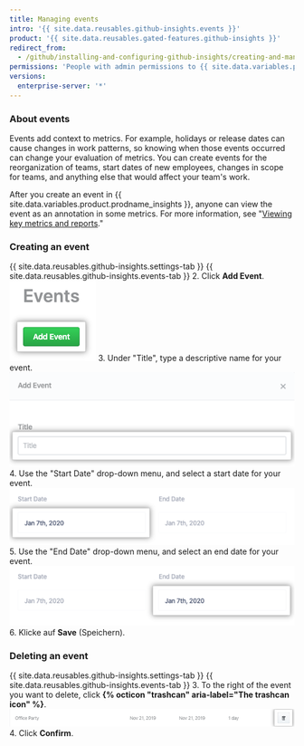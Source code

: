 ```yaml
---
title: Managing events
intro: '{{ site.data.reusables.github-insights.events }}'
product: '{{ site.data.reusables.gated-features.github-insights }}'
redirect_from:
  - /github/installing-and-configuring-github-insights/creating-and-managing-events
permissions: 'People with admin permissions to {{ site.data.variables.product.prodname_insights }} can manage events.'
versions:
  enterprise-server: '*'
---
```


### About events

Events add context to metrics. For example, holidays or release dates can cause changes in work patterns, so knowing when those events occurred can change your evaluation of metrics. You can create events for the reorganization of teams, start dates of new employees, changes in scope for teams, and anything else that would affect your team's work.

After you create an event in {{ site.data.variables.product.prodname_insights }}, anyone can view the event as an annotation in some metrics. For more information, see "[Viewing key metrics and reports](/insights/exploring-your-usage-of-github-enterprise/viewing-key-metrics-and-reports)."

### Creating an event

{{ site.data.reusables.github-insights.settings-tab }}
{{ site.data.reusables.github-insights.events-tab }}
2. Click **Add Event**. ![Add Event button](/assets/images/help/insights/add-event.png)
3. Under "Title", type a descriptive name for your event. ![Feld „Title“ (Titel)](/assets/images/help/insights/title-field.png)
4. Use the "Start Date" drop-down menu, and select a start date for your event. ![Start Date drop-down menu](/assets/images/help/insights/start-date.png)
5. Use the "End Date" drop-down menu, and select an end date for your event. ![End Date drop-down menu](/assets/images/help/insights/end-date.png)
6. Klicke auf **Save** (Speichern).

### Deleting an event

{{ site.data.reusables.github-insights.settings-tab }}
{{ site.data.reusables.github-insights.events-tab }}
3. To the right of the event you want to delete, click **{% octicon "trashcan" aria-label="The trashcan icon" %}**. ![Trash can button](/assets/images/help/insights/trashcan-button.png)
4. Click **Confirm**.

